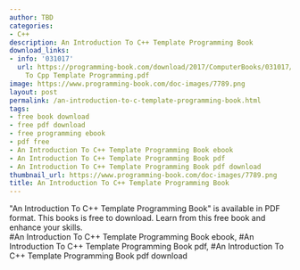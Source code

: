 ```yaml
---
author: TBD
categories:
- C++
description: An Introduction To C++ Template Programming Book
download_links:
- info: '031017'
  url: https://programming-book.com/download/2017/ComputerBooks/031017/An Introduction
    To Cpp Template Programming.pdf
image: https://www.programming-book.com/doc-images/7789.png
layout: post
permalink: /an-introduction-to-c-template-programming-book.html
tags:
- free book download
- free pdf download
- free programming ebook
- pdf free
- An Introduction To C++ Template Programming Book ebook
- An Introduction To C++ Template Programming Book pdf
- An Introduction To C++ Template Programming Book pdf download
thumbnail_url: https://www.programming-book.com/doc-images/7789.png
title: An Introduction To C++ Template Programming Book
---
```


 
<div class="item-desc text-justify">
  "An Introduction To C++ Template Programming Book" is available in PDF format. This books is free to download. Learn from this free book and enhance your skills.
  <br>
  #An Introduction To C++ Template Programming Book ebook, #An Introduction To C++ Template Programming Book pdf, #An Introduction To C++ Template Programming Book pdf download
</div>